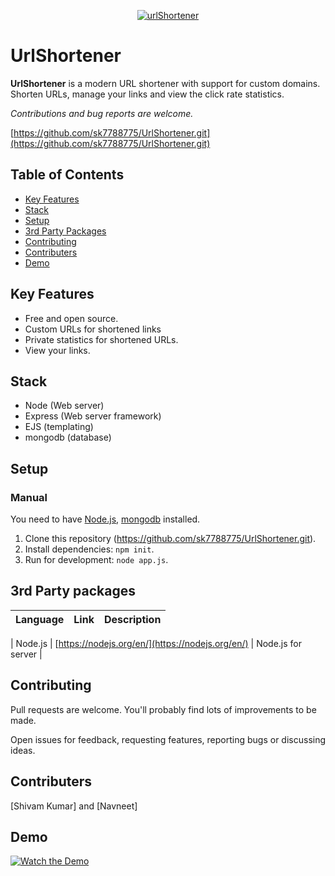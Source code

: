 
<p align="center"><a href="https://urlshort466.herokuapp.com" title="urlShortener"><img src="https://scontent.fccu10-1.fna.fbcdn.net/v/t39.30808-6/266742879_1386159495174323_475169212154149857_n.jpg?_nc_cat=108&ccb=1-5&_nc_sid=730e14&_nc_ohc=udKkYivbLNkAX_1tE9P&_nc_ht=scontent.fccu10-1.fna&oh=00_AT9po6OsbRx7ErL9PTH-x8wtyf9nIhkkdfKitiy-Yoefwg&oe=61C20677" alt="urlShortener"></a></p>

# UrlShortener

**UrlShortener** is a modern URL shortener with support for custom domains. Shorten URLs, manage your links and view the click rate statistics.

_Contributions and bug reports are welcome._

[https://github.com/sk7788775/UrlShortener.git](https://github.com/sk7788775/UrlShortener.git)

## Table of Contents

- [Key Features](#key-features)
- [Stack](#stack)
- [Setup](#setup)
- [3rd Party Packages](#3rd-party-packages)
- [Contributing](#contributing)
- [Contributers](#contributers)
- [Demo](https://youtu.be/fEegpEJUEWU)

## Key Features

- Free and open source.
- Custom URLs for shortened links
- Private statistics for shortened URLs.
- View your links.

## Stack

- Node (Web server)
- Express (Web server framework)
- EJS (templating)
- mongodb (database)


## Setup

### Manual

You need to have [Node.js](https://nodejs.org/), [mongodb](https://www.mongodb.com/) installed.

1. Clone this repository (https://github.com/sk7788775/UrlShortener.git).
2. Install dependencies: `npm init`.
3. Run for development: `node app.js`.





## 3rd Party packages
| Language   | Link                                                                              | Description                                        |
| ---------- | --------------------------------------------------------------------------------- | -------------------------------------------------- |

| Node.js    | [https://nodejs.org/en/](https://nodejs.org/en/)                            | Node.js for server          |


## Contributing

Pull requests are welcome. You'll probably find lots of improvements to be made.

Open issues for feedback, requesting features, reporting bugs or discussing ideas.

## Contributers

[Shivam Kumar] and [Navneet]

## Demo

[![Watch the Demo](https://www.learnfxtrade.com/wp81316/wp-content/uploads/2019/06/Demo-Trading-450x330.png)](https://youtu.be/fEegpEJUEWU)


